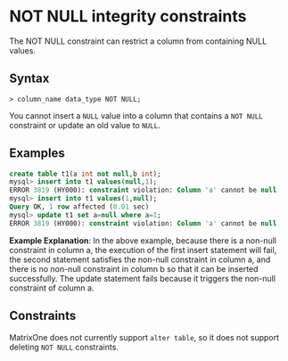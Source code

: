 # NOT NULL integrity constraints

The NOT NULL constraint can restrict a column from containing NULL values.

## **Syntax**

```
> column_name data_type NOT NULL;
```

You cannot insert a `NULL` value into a column that contains a `NOT NULL` constraint or update an old value to `NULL`.

## **Examples**

```sql
create table t1(a int not null,b int);
mysql> insert into t1 values(null,1);
ERROR 3819 (HY000): constraint violation: Column 'a' cannot be null
mysql> insert into t1 values(1,null);
Query OK, 1 row affected (0.01 sec)
mysql> update t1 set a=null where a=1;
ERROR 3819 (HY000): constraint violation: Column 'a' cannot be null
```

**Example Explanation**: In the above example, because there is a non-null constraint in column a, the execution of the first insert statement will fail, the second statement satisfies the non-null constraint in column a, and there is no non-null constraint in column b so that it can be inserted successfully. The update statement fails because it triggers the non-null constraint of column a.

## **Constraints**

MatrixOne does not currently support `alter table`, so it does not support deleting `NOT NULL` constraints.
